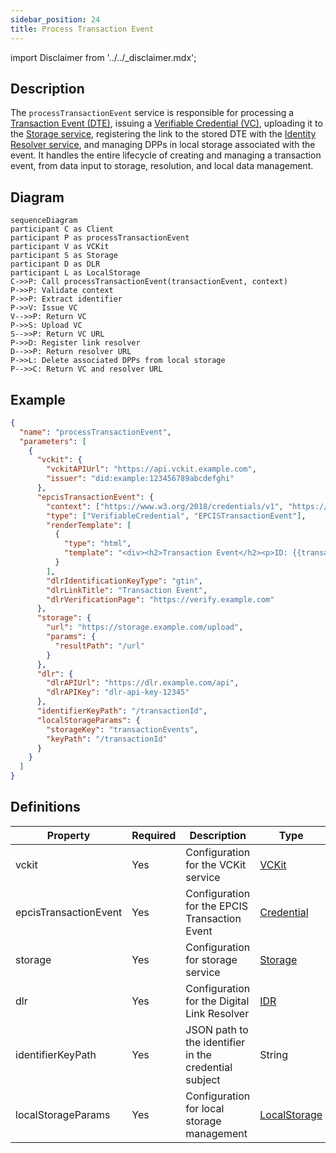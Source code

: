 ```yaml
---
sidebar_position: 24
title: Process Transaction Event
---
```


import Disclaimer from '../../_disclaimer.mdx';

<Disclaimer />

## Description

The `processTransactionEvent` service is responsible for processing a [Transaction Event (DTE)](https://uncefact.github.io/spec-untp/docs/specification/DigitalTraceabilityEvents), issuing a [Verifiable Credential (VC)](https://uncefact.github.io/spec-untp/docs/specification/VerifiableCredentials), uploading it to the [Storage service](/docs/mock-apps/dependent-services/storage-service), registering the link to the stored DTE with the [Identity Resolver service](/docs/mock-apps/dependent-services/identity-resolution-service), and managing DPPs in local storage associated with the event. It handles the entire lifecycle of creating and managing a transaction event, from data input to storage, resolution, and local data management.

## Diagram

```mermaid
sequenceDiagram
participant C as Client
participant P as processTransactionEvent
participant V as VCKit
participant S as Storage
participant D as DLR
participant L as LocalStorage
C->>P: Call processTransactionEvent(transactionEvent, context)
P->>P: Validate context
P->>P: Extract identifier
P->>V: Issue VC
V-->>P: Return VC
P->>S: Upload VC
S-->>P: Return VC URL
P->>D: Register link resolver
D-->>P: Return resolver URL
P->>L: Delete associated DPPs from local storage
P-->>C: Return VC and resolver URL
```

## Example

```json
{
  "name": "processTransactionEvent",
  "parameters": [
    {
      "vckit": {
        "vckitAPIUrl": "https://api.vckit.example.com",
        "issuer": "did:example:123456789abcdefghi"
      },
      "epcisTransactionEvent": {
        "context": ["https://www.w3.org/2018/credentials/v1", "https://gs1.org/voc/"],
        "type": ["VerifiableCredential", "EPCISTransactionEvent"],
        "renderTemplate": [
          {
            "type": "html",
            "template": "<div><h2>Transaction Event</h2><p>ID: {{transactionId}}</p></div>"
          }
        ],
        "dlrIdentificationKeyType": "gtin",
        "dlrLinkTitle": "Transaction Event",
        "dlrVerificationPage": "https://verify.example.com"
      },
      "storage": {
        "url": "https://storage.example.com/upload",
        "params": {
          "resultPath": "/url"
        }
      },
      "dlr": {
        "dlrAPIUrl": "https://dlr.example.com/api",
        "dlrAPIKey": "dlr-api-key-12345"
      },
      "identifierKeyPath": "/transactionId",
      "localStorageParams": {
        "storageKey": "transactionEvents",
        "keyPath": "/transactionId"
      }
    }
  ]
}
```

## Definitions

| Property | Required | Description | Type |
|----------|----------|-------------|------|
| vckit | Yes | Configuration for the VCKit service | [VCKit](/docs/mock-apps/common/vckit) |
| epcisTransactionEvent | Yes | Configuration for the EPCIS Transaction Event | [Credential](/docs/mock-apps/common/credential) |
| storage | Yes | Configuration for storage service | [Storage](/docs/mock-apps/common/storage) |
| dlr | Yes | Configuration for the Digital Link Resolver | [IDR](/docs/mock-apps/common/idr) |
| identifierKeyPath | Yes | JSON path to the identifier in the credential subject | String |
| localStorageParams | Yes | Configuration for local storage management | [LocalStorage](/docs/mock-apps/common/local-storage) |
